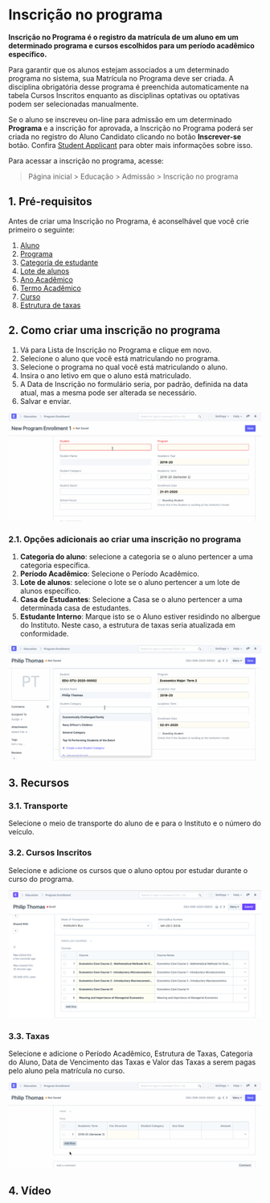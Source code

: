 # Inscrição no programa



**Inscrição no Programa é o registro da matrícula de um aluno em um determinado programa e cursos escolhidos para um período acadêmico específico.**


Para garantir que os alunos estejam associados a um determinado programa no sistema, sua Matrícula no Programa deve ser criada. A disciplina obrigatória desse programa é preenchida automaticamente na tabela Cursos Inscritos enquanto as disciplinas optativas ou optativas podem ser selecionadas manualmente.


Se o aluno se inscreveu on-line para admissão em um determinado **Programa** e a inscrição for aprovada, a Inscrição no Programa poderá ser criada no registro do Aluno Candidato clicando no botão **Inscrever-se**  botão. Confira [Student Applicant](/docs/pt/education/student-applicant) para obter mais informações sobre isso.


Para acessar a inscrição no programa, acesse:


> Página inicial > Educação > Admissão > Inscrição no programa


## 1. Pré-requisitos


Antes de criar uma Inscrição no Programa, é aconselhável que você crie primeiro o seguinte:


1. [Aluno](/docs/pt/education/student)
2. [Programa](/docs/pt/education/program)
3. [Categoria de estudante](/docs/pt/education/student-category)
4. [Lote de alunos](/docs/pt/education/student-batch-name)
5. [Ano Acadêmico](/docs/pt/education/academic-year)
6. [Termo Acadêmico](/docs/pt/education/academic-term)
7. [Curso](/docs/pt/education/course)
8. [Estrutura de taxas](/docs/pt/education/fee-structure)


## 2. Como criar uma inscrição no programa


1. Vá para Lista de Inscrição no Programa e clique em novo.
2. Selecione o aluno que você está matriculando no programa.
3. Selecione o programa no qual você está matriculando o aluno.
4. Insira o ano letivo em que o aluno está matriculado.
5. A Data de Inscrição no formulário seria, por padrão, definida na data atual, mas a mesma pode ser alterada se necessário.
6. Salvar e enviar.


![Inscrição no Programa](/files/education-program-enrollment-1.gif)


### 2.1. Opções adicionais ao criar uma inscrição no programa


1. **Categoria do aluno**: selecione a categoria se o aluno pertencer a uma categoria específica.
2. **Período Acadêmico**: Selecione o Período Acadêmico.
3. **Lote de alunos**: selecione o lote se o aluno pertencer a um lote de alunos específico.
4. **Casa de Estudantes**: Selecione a Casa se o aluno pertencer a uma determinada casa de estudantes.
5. **Estudante Interno**: Marque isto se o Aluno estiver residindo no albergue do Instituto. Neste caso, a estrutura de taxas seria atualizada em conformidade.


![Inscrição no Programa](/files/education-program-enrollment-2.gif)


## 3. Recursos


### 3.1. Transporte


Selecione o meio de transporte do aluno de e para o Instituto e o número do veículo.


### 3.2. Cursos Inscritos


Selecione e adicione os cursos que o aluno optou por estudar durante o curso do programa.


![Inscrição no Programa](/files/education-program-enrollment-3.png)


### 3.3. Taxas


Selecione e adicione o Período Acadêmico, Estrutura de Taxas, Categoria do Aluno, Data de Vencimento das Taxas e Valor das Taxas a serem pagas pelo aluno pela matrícula no curso.


![Inscrição no Programa](/files/education-program-enrollment-4.gif)


## 4. Vídeo









